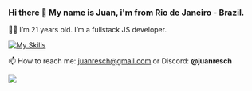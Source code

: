 ### Hi there 👋 My name is Juan, i'm from Rio de Janeiro - Brazil.

🙋‍♂️ I’m 21 years old. I’m a fullstack JS developer.

[![My Skills](https://skillicons.dev/icons?i=react,tailwindcss,nestjs,typescript,nextjs,docker,nodejs,postgresql,prisma,javascript,html,css,vscode)](https://skillicons.dev)

📫 How to reach me: juanresch@gmail.com or Discord: **@juanresch**
<!--
**juan-resch/juan-resch** is a ✨ _special_ ✨ repository because its `README.md` (this file) appears on your GitHub profile.

Here are some ideas to get you started:

- 🔭 I’m currently working on ...
- 🌱 I’m currently learning ...
- 👯 I’m looking to collaborate on ...
- 🤔 I’m looking for help with ...
- 💬 Ask me about ...
- 📫 How to reach me: ...
- 😄 Pronouns: ...
- ⚡ Fun fact: ...
-->

[![](https://github-readme-activity-graph.vercel.app/graph?username=juan-resch&theme=react&show_icons=true&hide_border=true&layout=compact)](https://github-readme-activity-graph.vercel.app)
